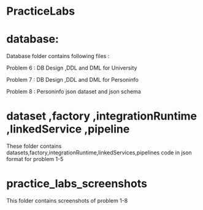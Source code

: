 # PracticeLabs

# database:
Database folder contains following files :

Problem 6 : DB Design ,DDL and DML for University 

Problem 7 : DB Design ,DDL and DML for Personinfo

Problem 8 : Personinfo json dataset and json schema 

# dataset ,factory ,integrationRuntime ,linkedService ,pipeline
These folder contains datasets,factory,integrationRuntime,linkedServices,pipelines 
code in json format for problem 1-5

# practice_labs_screenshots
This folder contains screenshots of problem 1-8






